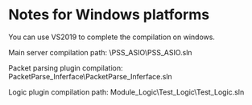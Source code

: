 Notes for Windows platforms
===========================

You can use VS2019 to complete the compilation on windows.

Main server compilation path:
\PSS_ASIO\PSS_ASIO.sln

Packet parsing plugin compilation:
PacketParse_Inferface\PacketParse_Inferface.sln

Logic plugin compilation path:
Module_Logic\Test_Logic\Test_Logic.sln
